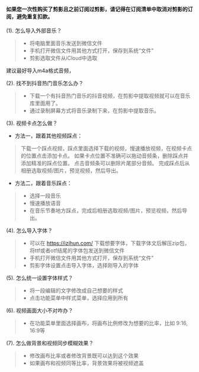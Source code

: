 #### 如果您一次性购买了剪影且之前订阅过剪影，请记得在订阅清单中取消对剪影的订阅，避免重复扣款。

(1). 怎么导入外部音乐？
> - 将电脑里面音乐发送到微信文件 
> - 手机打开微信文件用其他方式打开，保存到系统“文件”
> - 剪影选取文件从iCloud中选取

   建议最好导入m4a格式音频，

(2). 找不到抖音热门音乐怎么办？
> - 下载一个有抖音热门音乐的抖音视频，在剪影中提取视频就可以在音乐库里面用了。
> - 通过录制屏幕方式将音乐录制下来，在剪影中提取音乐。

(3). 视频卡点怎么做？

* 方法一，跟着其他视频踩点：
> 下载一个踩点视频，踩点里面选择下载的视频，慢速播放视频，在视频卡点的位置点击添加卡点。
> 如果卡点位置不准确可以拖动音频条，删除踩点并添加精准的踩点位置。
> 点击音频条可以删除片尾部分音频。
> 完成踩点后从相册选取视频/图片，预览视频，然后导出。

* 方法二，跟着音乐踩点：
> - 选择一段音乐
> - 慢速播放语音
> - 在音乐节奏地方踩点，完成后相册选取视频/图片，预览视频，然后导出。

(4). 怎么导入字体？
> - 可以在 https://izihun.com/ 下载想要字体，下载字体文后解压zip包，将ttf或者otf结尾的字体包发送到微信文件
> - 手机打开微信文件用其他方式打开，保存到系统“文件”
> - 剪影字体设置点击导入字体，选择刚导入的字体

(5). 怎么统一设置字体样式？
> - 将一段编辑的文字修改成自己想要的样式
> - 点击功能菜单中样式菜单，选择应用到所有

(6). 视频画面大小不对咋办？
> - 在功能菜单里面选择画布，将画布比例修改为想要的比率，比如 9:16, 16:9等
 
(7). 怎么做背景和视频同步模糊效果？
> - 修改画布比率或者修改背景既可以达到这个效果
> - 如果画布和视频同等比率，背景效果将被视频遮盖